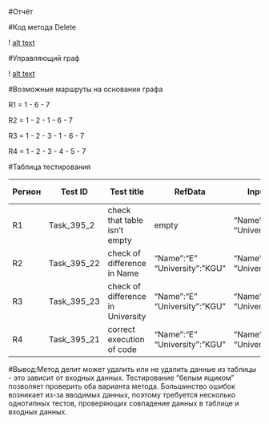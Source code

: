 #Отчёт

#Код метода Delete

! [alt text](CODE.JPG "Код метода Delete")

#Управляющий граф

! [alt text](GRAPH.JPG "Управляющий граф")

#Возможные маршруты на основании графа

R1 = 1 - 6 - 7

R2 = 1 - 2 - 1 - 6 - 7

R3 = 1 - 2 - 3 - 1 - 6 - 7

R4 = 1 - 2 - 3 - 4 - 5 - 7

#Таблица тестирования
 
| Регион | Test ID | Test title | RefData | Input value | Expected result | Actual result | Test status (Passed/Failed)|
| --- | --- | --- | --- | --- | --- | --- | --- |
| R1 | Task_395_2 | check that table isn’t empty | empty | “Name”:“E” “University”:”KGU” | false | false | Passed|
| R2 | Task_395_22 | check of difference in Name | “Name”:“E” “University”:”KGU” | “Name”:“A” “University”:”KGU” | false | false | Passed|
| R3 | Task_395_23 | check of difference in University | “Name”:“E” “University”:”KGU” | “Name”:“E” “University”:”KGA” | false | false | Passed|
| R4 |  Task_395_21 | correct execution of code |  “Name”:“E” “University”:”KGU” | “Name”:“E” “University”:”KGU” | true | true | Passed|

#Вывод:Метод делит может удалить или не удалить данные из таблицы - это зависит от входных данных. Тестирование “белым ящиком” позволяет проверить оба варианта метода. Большинство ошибок возникает из-за вводимых данных, поэтому требуется несколько однотипных тестов, проверяющих совпадение данных в таблице и входных данных.
